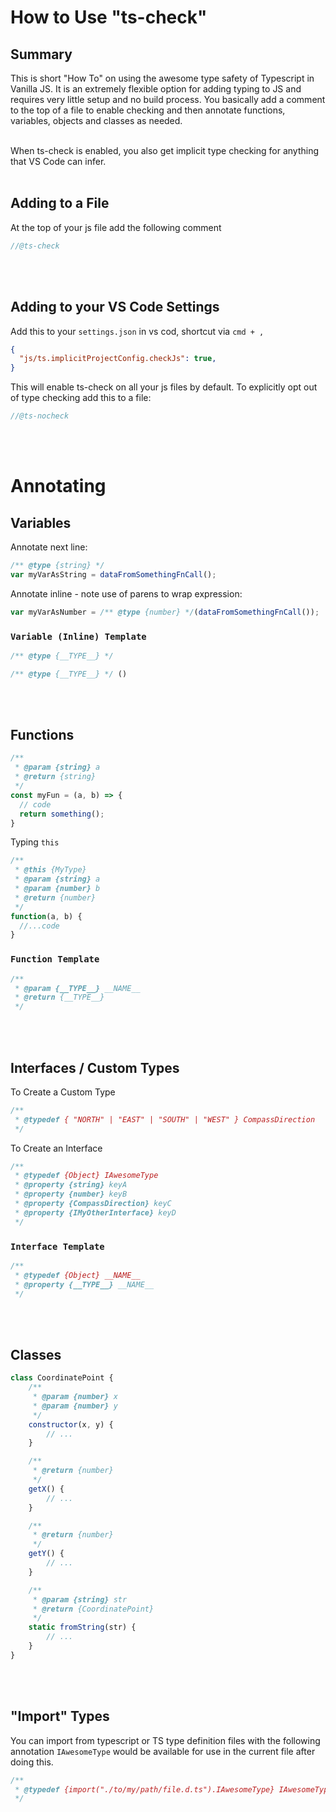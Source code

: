 # How to Use "ts-check"

## Summary
This is short "How To" on using the awesome type safety of Typescript in Vanilla JS.
It is an extremely flexible option for adding typing to JS and requires very little setup and no build process.
You basically add a comment to the top of a file to enable checking and then annotate functions, variables, objects and classes as needed.
<br />
<br />

When ts-check is enabled, you also get implicit type checking for anything that VS Code can infer.
<br />
<br />

## Adding to a File
At the top of your js file add the following comment
```js
//@ts-check
```
<br />
<br />

## Adding to your VS Code Settings
Add this to your `settings.json` in vs cod, shortcut via `cmd + ,`
```json
{
  "js/ts.implicitProjectConfig.checkJs": true,
}
```
This will enable ts-check on all your js files by default.
To explicitly opt out of type checking add this to a file:
```js
//@ts-nocheck
```
<br />
<br />

# Annotating

## Variables
Annotate next line:
```js
/** @type {string} */
var myVarAsString = dataFromSomethingFnCall();
```
Annotate inline - note use of parens to wrap expression:
```js
var myVarAsNumber = /** @type {number} */(dataFromSomethingFnCall());
```
### `Variable (Inline) Template`
```js
/** @type {__TYPE__} */
```
```js
/** @type {__TYPE__} */ ()
```
<br />
<br />

## Functions
```js
/**
 * @param {string} a
 * @return {string}
 */
const myFun = (a, b) => {
  // code
  return something();
}
```
Typing `this`
```js
/**
 * @this {MyType}
 * @param {string} a
 * @param {number} b
 * @return {number}
 */
function(a, b) {
  //...code
}

```
### `Function Template`
```js
/**
 * @param {__TYPE__} __NAME__
 * @return {__TYPE__}
 */
```
<br />
<br />

## Interfaces  / Custom Types
To Create a Custom Type
```js
/**
 * @typedef { "NORTH" | "EAST" | "SOUTH" | "WEST" } CompassDirection
 */
```

To Create an Interface
```js
/**
 * @typedef {Object} IAwesomeType
 * @property {string} keyA
 * @property {number} keyB
 * @property {CompassDirection} keyC
 * @property {IMyOtherInterface} keyD
 */
```

### `Interface Template`
```js
/**
 * @typedef {Object} __NAME__
 * @property {__TYPE__} __NAME__
 */
```
<br />
<br />

## Classes

```js
class CoordinatePoint {
    /**
     * @param {number} x
     * @param {number} y
     */
    constructor(x, y) {
        // ...
    }

    /**
     * @return {number}
     */
    getX() {
        // ...
    }

    /**
     * @return {number}
     */
    getY() {
        // ...
    }

    /**
     * @param {string} str
     * @return {CoordinatePoint}
     */
    static fromString(str) {
        // ...
    }
}
```
<br />
<br />

## "Import" Types
You can import from typescript or TS type definition files with the following annotation
`IAwesomeType` would be available for use in the current file after doing this.
```js
/**
 * @typedef {import("./to/my/path/file.d.ts").IAwesomeType} IAwesomeType
 */
```
